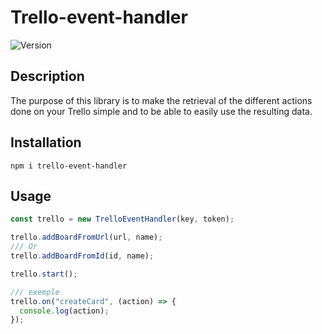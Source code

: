 # Trello-event-handler

![Version](https://img.shields.io/badge/version-0.2.1-blue.svg?cacheSeconds=2592000)

## Description

The purpose of this library is to make the retrieval of the different actions done on your Trello simple and to be able to easily use the resulting data.

## Installation

```shell
npm i trello-event-handler
```

## Usage

```javascript
const trello = new TrelloEventHandler(key, token);

trello.addBoardFromUrl(url, name);
/// Or
trello.addBoardFromId(id, name);

trello.start();

/// exemple
trello.on("createCard", (action) => {
  console.log(action);
});
```

